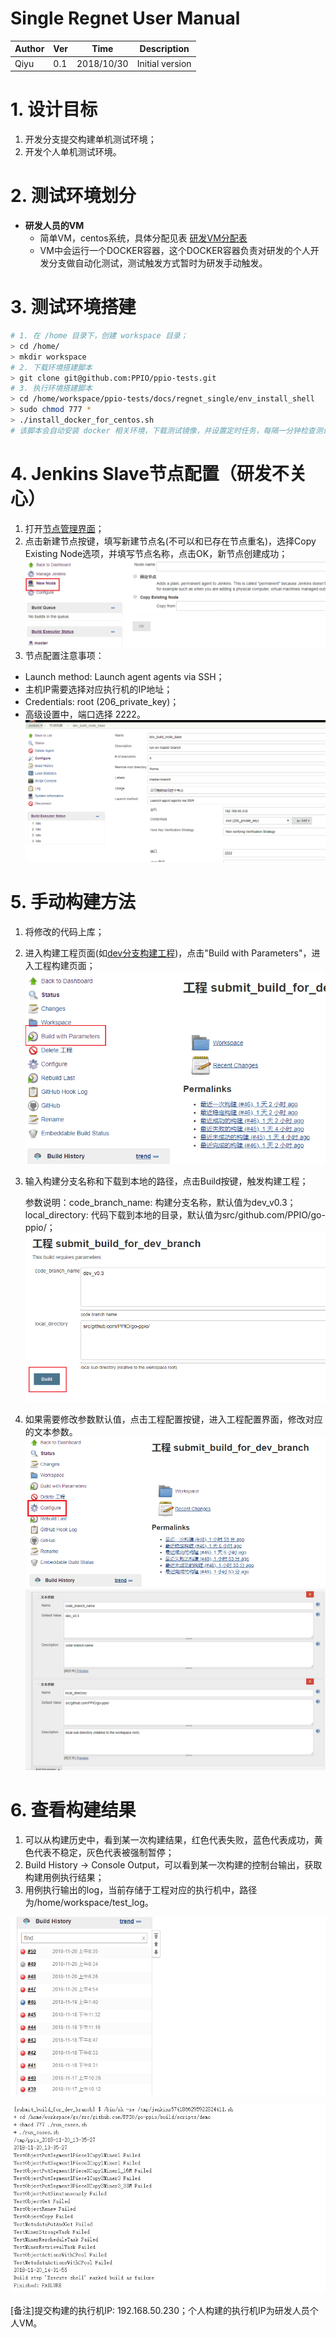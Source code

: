 # Single Regnet User Manual
|Author | Ver | Time | Description |
| ----- | --- | -----------| ---------------|
|Qiyu   | 0.1 |2018/10/30  | Initial version|


<!-- TOC -->
<!-- /TOC -->

# 1. 设计目标
1. 开发分支提交构建单机测试环境；
2. 开发个人单机测试环境。

# 2. 测试环境划分
  - __研发人员的VM__
    - 简单VM，centos系统，具体分配见表
[研发VM分配表](https://docs.google.com/spreadsheets/d/1xnyV4w1s6ic3_7AYhX9gAyscru8voG0BYsp4BdeOcRQ)
    - VM中会运行一个DOCKER容器，这个DOCKER容器负责对研发的个人开发分支做自动化测试，测试触发方式暂时为研发手动触发。

# 3. 测试环境搭建

```bash
# 1. 在 /home 目录下，创建 workspace 目录；
> cd /home/
> mkdir workspace
# 2. 下载环境搭建脚本
> git clone git@github.com:PPIO/ppio-tests.git
# 3. 执行环境搭建脚本
> cd /home/workspace/ppio-tests/docs/regnet_single/env_install_shell
> sudo chmod 777 *
> ./install_docker_for_centos.sh
# 该脚本会自动安装 docker 相关环境，下载测试镜像，并设置定时任务，每隔一分钟检查测试容器是否处于运行状态，如果有异常，会重启容器。
```

# 4. Jenkins Slave节点配置（研发不关心）
 1. 打开[节点管理界面](http://192.168.50.206:8080/computer/)；
 2. 点击新建节点按键，填写新建节点名(不可以和已存在节点重名)，选择Copy Existing Node选项，并填写节点名称，点击OK，新节点创建成功；
 ![node](./images/node.png)
 3. 节点配置注意事项：
   - Launch method: Launch agent agents via SSH；
   - 主机IP需要选择对应执行机的IP地址；
   - Credentials: root (206_private_key)；
   - 高级设置中，端口选择 2222。 
 ![node_config](./images/node_config.png)

# 5. 手动构建方法
  1. 将修改的代码上库；
  2. 进入构建工程页面(如[dev分支构建工程](http://192.168.50.206:8080/view/submit_build/job/submit_build_for_dev_branch/))，点击"Build with Parameters"，进入工程构建页面；
![build](./images/build.png)
  3. 输入构建分支名称和下载到本地的路径，点击Build按键，触发构建工程；
  
     参数说明：code_branch_name: 构建分支名称，默认值为dev_v0.3；
             local_directory: 代码下载到本地的目录，默认值为src/github.com/PPIO/go-ppio/；
 ![param](./images/param.png)
  4. 如果需要修改参数默认值，点击工程配置按键，进入工程配置界面，修改对应的文本参数。
![config](./images/config.png)
![modification](./images/modification.png)

# 6. 查看构建结果
  1. 可以从构建历史中，看到某一次构建结果，红色代表失败，蓝色代表成功，黄色代表不稳定，灰色代表被强制暂停；
  2. Build History -> Console Output，可以看到某一次构建的控制台输出，获取构建用例执行结果；
  3. 用例执行输出的log，当前存储于工程对应的执行机中，路径为/home/workspace/test_log。
  
  ![history](./images/history.png)
  
  ![console](./images/console.png)
  
  [备注]提交构建的执行机IP: 192.168.50.230；个人构建的执行机IP为研发人员个人VM。
  